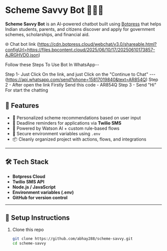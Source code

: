 # Scheme Savvy Bot 🤖🇮🇳

**Scheme Savvy Bot** is an AI-powered chatbot built using [Botpress](https://botpress.com) that helps Indian students, parents, and citizens discover and apply for government schemes, scholarships, and financial aid.

🌐 Chat bot link (https://cdn.botpress.cloud/webchat/v3.0/shareable.html?configUrl=https://files.bpcontent.cloud/2025/06/10/17/20250610173857-AJRGHVD0.json) 

Follow these Steps To Use Bot In WhatsApp--

Step 1- Just Click On the link, and just Click on the "Continue to Chat" --- (https://api.whatsapp.com/send?phone=15817019840&text=AR854Q)
Step 2 - After open the link Firstly Send this code - AR854Q
Step 3 - Send "Hi" For start the chatting

## 🚀 Features

- 🎯 Personalized scheme recommendations based on user input
- 📅 Deadline reminders for applications via **Twilio SMS**
- 🧠 Powered by Watson AI + custom rule-based flows
- 🔐 Secure environment variables using `.env`
- 📦 Cleanly organized project with actions, flows, and integrations

---

## 🛠️ Tech Stack

- **Botpress Cloud**
- **Twilio SMS API**
- **Node.js / JavaScript**
- **Environment variables (.env)**
- **GitHub for version control**

---

## 🔧 Setup Instructions

1. Clone this repo  
   ```bash
   git clone https://github.com/abhay288/scheme-savvy.git
   cd scheme-savvy
